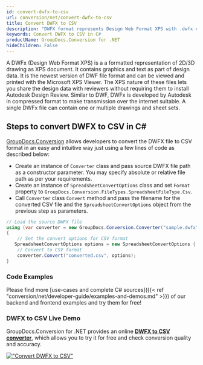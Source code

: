 ```yaml
---
id: convert-dwfx-to-csv
url: conversion/net/convert-dwfx-to-csv
title: Convert DWFX to CSV
description: "DWFX format represents Design Web Format XPS with .dwfx extension. Learn how to convert DWFX to CSV file programmatically in C# language using GroupDocs.Conversion for .NET library."
keywords: Convert DWFX to CSV in C#
productName: GroupDocs.Conversion for .NET
hideChildren: False
---
```


A DWFx (Design Web Format XPS) is a a formatted representation of 2D/3D drawing as XPS document. It contains graphics and text as part of design data. It is the newest version of DWF file format and can be viewed and printed with the Microsoft XPS Viewer. The XPS nature of these files lets you share the design data with reviewers without requiring them to install Autodesk Design Review. Similar to DWF, DWFx is developed by Autodesk in compressed format to make transmission over the internet suitable. A single DWFx file can contain one or multiple drawings and sheet sets.

## Steps to convert DWFX to CSV in C#

[GroupDocs.Conversion](https://products.groupdocs.com/conversion/net) allows developers to convert the DWFX file to CSV format in an easy and intuitive way just using a few lines of code as described below:

* Create an instance of `Converter` class and pass source DWFX file path as a constructor parameter. You may specify absolute or relative file path as per your requirements. 
* Create an instance of `SpreadsheetConvertOptions` class and set `Format` property to `GroupDocs.Conversion.FileTypes.SpreadsheetFileType.Csv`.
* Call `Converter` class `Convert` method and pass the filename for the converted CSV file and the `SpreadsheetConvertOptions` object from the previous step as parameters.

```csharp
// Load the source DWFX file
using (var converter = new GroupDocs.Conversion.Converter("sample.dwfx"))
{
    // Set the convert options for CSV format
   SpreadsheetConvertOptions options = new SpreadsheetConvertOptions { Format = GroupDocs.Conversion.FileTypes.SpreadsheetFileType.Csv };
    // Convert to CSV format
    converter.Convert("converted.csv", options);
}
```

### Code Examples

Please find more [use-cases and complete C# sources]({{< ref "conversion/net/developer-guide/examples-and-demos.md" >}}) of our backend and frontend examples and try them for free!

### DWFX to CSV Live Demo

GroupDocs.Conversion for .NET provides an online [**DWFX to CSV converter**](https://products.groupdocs.app/conversion/dwfx-to-csv), which allows you to try it for free and check conversion quality and accuracy.

[!["Convert DWFX to CSV"](conversion/net/images/convert-to-csv/convert-dwfx-to-csv.png)](https://products.groupdocs.app/conversion/dwfx-to-csv)